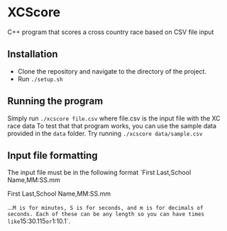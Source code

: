 # XCScore
C++ program that scores a cross country race based on CSV file input

## Installation
- Clone the repository and navigate to the directory of the project.
- Run `./setup.sh`

## Running the program
Simply run `./xcscore file.csv` where file.csv is the input file with the XC race data
To test that that program works, you can use the sample data provided in the `data` folder. Try running `./xcscore data/sample.csv`

## Input file formatting
The input file must be in the following format
`First Last,School Name,MM:SS.mm

First Last,School Name,MM:SS.mm

...`
M is for minutes, S is for seconds, and m is for decimals of seconds. Each of these can be any length so you can have times like `15:30.115` or `1:10.1`.
